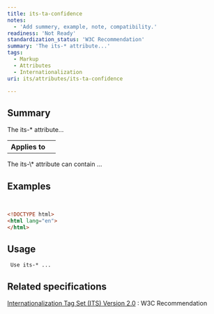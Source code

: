 ```yaml
---
title: its-ta-confidence
notes:
  - 'Add summery, example, note, compatibility.'
readiness: 'Not Ready'
standardization_status: 'W3C Recommendation'
summary: 'The its-* attribute...'
tags:
  - Markup
  - Attributes
  - Internationalization
uri: its/attributes/its-ta-confidence

---
```

## <span>Summary</span>

The its-\* attribute...

<table class="wikitable">
<tr>
<th>
Applies to

</th>
<td>
<http://docs.webplatform.org/wiki/dom/HTMLElement>

</td>
</tr>
</table>
The its-\* attribute can contain ...

## <span>Examples</span>

``` html


<!DOCTYPE html>
<html lang="en">
</html>
```

</pre>

## <span>Usage</span>

     Use its-* ...

## <span>Related specifications</span>

[Internationalization Tag Set (ITS) Version 2.0](http://www.w3.org/TR/its20/)
:   W3C Recommendation
